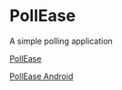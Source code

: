 # PollEase

A simple polling application 

[PollEase](pollease.herokuapp.com) 

[PollEase Android](https://drive.google.com/file/d/0B7SYP11s5zxuY1hXQlZKVDZfWFk/view?usp=drivesdk) 

